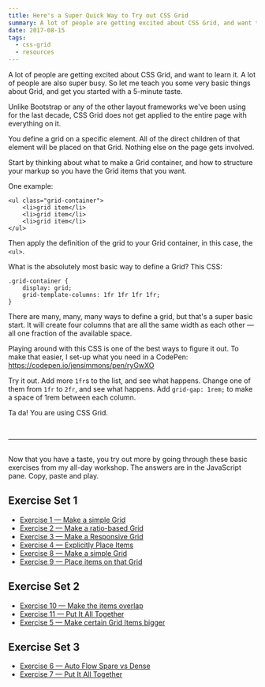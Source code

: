 ```yaml
---
title: Here's a Super Quick Way to Try out CSS Grid
summary: A lot of people are getting excited about CSS Grid, and want to learn it. A lot of people are also super busy. So let me teach you some very basic things about Grid.
date: 2017-08-15
tags:
  - css-grid
  - resources
---
```

A lot of people are getting excited about CSS Grid, and want to learn it. A lot of people are also super busy. So let me teach you some very basic things about Grid, and get you started with a 5-minute taste.

Unlike Bootstrap or any of the other layout frameworks we've been using for the last decade, CSS Grid does not get applied to the entire page with everything on it. 

You define a grid on a specific element. All of the direct children of that element will be placed on that Grid. Nothing else on the page gets involved. 

Start by thinking about what to make a Grid container, and how to structure your markup so you have the Grid items that you want. 

One example:
<pre><code>&#60;ul class="grid-container"&#62;
    &#60;li&#62;grid item&#60;/li&#62;
    &#60;li&#62;grid item&#60;/li&#62;
    &#60;li&#62;grid item&#60;/li&#62;
&#60;/ul&#62;
</code></pre>

Then apply the definition of the grid to your Grid container, in this case, the <code>&#60;ul&#62;</code>.

What is the absolutely most basic way to define a Grid? This CSS:

<pre><code>.grid-container {
    display: grid;
    grid-template-columns: 1fr 1fr 1fr 1fr;
}
</code></pre>

There are many, many, many ways to define a grid, but that's a super basic start. It will create four columns that are all the same width as each other — all one fraction of the available space. 

Playing around with this CSS is one of the best ways to figure it out. To make that easier, I set-up what you need in a CodePen: https://codepen.io/jensimmons/pen/ryGwXO

Try it out. Add more <code>1fr</code>s to the list, and see what happens. Change one of them from <code>1fr</code> to <code>2fr</code>, and see what happens. Add <code>grid-gap: 1rem;</code> to make a space of 1rem between each column.

Ta da! You are using CSS Grid.

<br>
<hr>
<br>
Now that you have a taste, you try out more by going through these basic exercises from my all-day workshop. The answers are in the JavaScript pane. Copy, paste and play.

<section>
<h1>Exercise Set 1</h1>
  <ul>
    <li><a href="http://codepen.io/jensimmons/pen/ryGwXO">Exercise 1 — Make a simple Grid</a></li>
    <li><a href="http://codepen.io/jensimmons/pen/EWRqLe">Exercise 2 — Make a ratio-based Grid</a></li>
    <li><a href="http://codepen.io/jensimmons/pen/peKmzL">Exercise 3 — Make a Responsive Grid</a></li>
    <li><a href="http://codepen.io/jensimmons/pen/jBKobz">Exercise 4 — Explicitly Place Items</a></li>
    <li><a href="http://codepen.io/jensimmons/pen/xqJKdK">Exercise 8 — Make a simple Grid</a></li>
    <li><a href="http://codepen.io/jensimmons/pen/QpBLgr">Exercise 9 — Place items on that Grid</a></li>
  </ul>
</section>

<section>
<h1>Exercise Set 2</h1>
  <ul>
    <li><a href="http://codepen.io/jensimmons/pen/XMBraw">Exercise 10 — Make the items overlap </a></li>
    <li><a href="http://codepen.io/jensimmons/pen/YZjKep">Exercise 11 — Put It All Together</a></li>
    <li><a href="http://codepen.io/jensimmons/pen/BWVeZm">Exercise 5 — Make certain Grid Items bigger</a></li>
  </ul>
</section>

<section>
<h1>Exercise Set 3</h1>
  <ul>
    <li><a href="http://codepen.io/jensimmons/pen/PpaMOq">Exercise 6 — Auto Flow Spare vs Dense</a></li>
    <li><a href="http://codepen.io/jensimmons/pen/qrKejQ">Exercise 7 — Put It All Together</a></li>
  </ul>
</section>